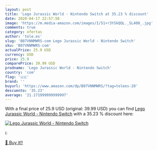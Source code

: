 ```yaml
---
layout: post
title: 'Lego Jurassic World - Nintendo Switch at 35.23 % discount'
date: 2020-04-17 22:57:50
image: 'https://m.media-amazon.com/images/I/51+r3YSkQQL._SL400_.jpg'
comments: true
category: ofertas
author: 'tole.es'
slug: 'B07VNNMWRS-com Lego Jurassic World - Nintendo Switch'
sku: 'B07VNNMWRS-com'
actualPrice: 25.9 USD
currency: USD
price: 25.9
comparePrice: 39.99 USD
prodname: 'Lego Jurassic World - Nintendo Switch'
country: 'com'
flag: '🇺🇸'
brand: ''
buyurl: 'https://www.amazon.com/dp/B07VNNMWRS/?tag=tolees-20'
descuento: '35.23'
average: '21.171999999999997'
---
```


With a final price of 25.9 USD (original: 39.99 USD) you can find [Lego Jurassic World - Nintendo Switch](https://www.amazon.com/dp/B07VNNMWRS/?tag=tolees-20) with a  35.23 % discount here:

[![Lego Jurassic World - Nintendo Switch](https://m.media-amazon.com/images/I/51+r3YSkQQL._SL400_.jpg)](https://www.amazon.com/dp/B07VNNMWRS/?tag=tolees-20)

ℹ️:


[🛒 Buy it!!](https://www.amazon.com/dp/B07VNNMWRS/?tag=tolees-20)
